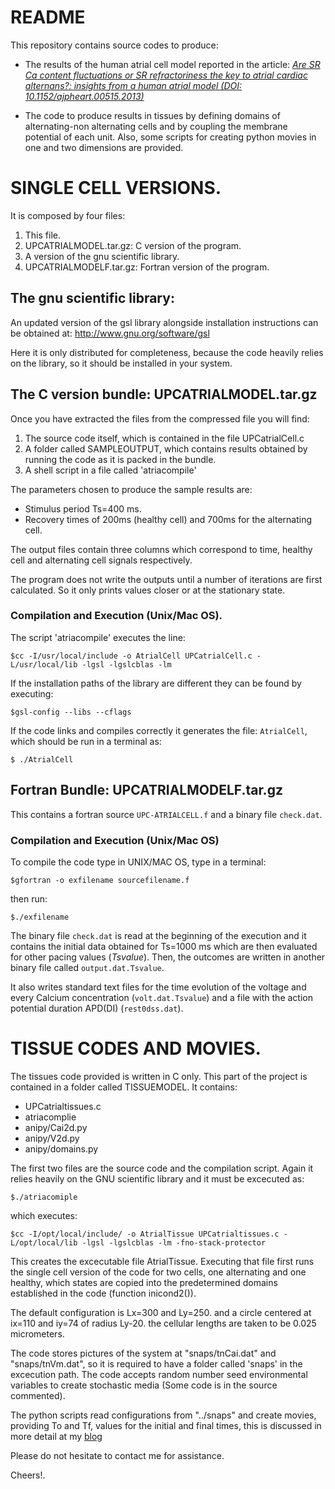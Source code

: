 
# README
This repository contains source codes to produce:
  * The results of the human atrial
cell model
reported in the article:
[*Are SR Ca content fluctuations or SR refractoriness the key to atrial cardiac
alternans?: insights from a human atrial model (DOI:
10.1152/ajpheart.00515.2013)*](http://ajpheart.physiology.org/content/306/11/H1540.long)

  * The code to produce results in tissues by defining domains of alternating-non alternating cells and by coupling the membrane potential of each unit. Also, some scripts
  for creating python movies in one and two dimensions are provided.

# SINGLE CELL VERSIONS.

It is composed by four files:

1. This file.
2. UPCATRIALMODEL.tar.gz: C version of the program.
3. A version of the gnu scientific library.
4. UPCATRIALMODELF.tar.gz: Fortran version of the program.

## The gnu scientific library:

An updated version of the  gsl library alongside installation instructions can
be obtained
at: http://www.gnu.org/software/gsl

Here it is only distributed for completeness, because the code heavily relies on
the library, so it should be installed in your system.

## The C version bundle: UPCATRIALMODEL.tar.gz

Once you have extracted the files from the compressed file you will find:

1. The source code itself, which is contained in the file UPCatrialCell.c
1. A folder called SAMPLEOUTPUT, which contains results obtained by running the
code as it is packed in the bundle.
1. A shell script in a file called 'atriacompile'

The parameters chosen to produce the sample results are:

* Stimulus period Ts=400 ms.
* Recovery times of 200ms (healthy cell) and 700ms for the alternating cell.

The output files contain  three columns which correspond to time, healthy
cell and
alternating cell signals respectively.

The program does not write the outputs until a number of iterations are first
calculated. So it only prints
values closer or at the stationary state.

### Compilation and Execution (Unix/Mac OS).

The script 'atriacompile' executes the line:

`$cc -I/usr/local/include -o AtrialCell UPCatrialCell.c -L/usr/local/lib -lgsl
-lgslcblas -lm`

If the installation paths of the library are different they can be found by
executing:

`$gsl-config --libs --cflags`

If the code links and compiles correctly it generates the file:  `AtrialCell`,
which should
be run in a terminal as:

`$ ./AtrialCell`

## Fortran Bundle: UPCATRIALMODELF.tar.gz

This contains a fortran source `UPC-ATRIALCELL.f` and a binary file `check.dat`.

### Compilation and Execution (Unix/Mac OS)

To compile the code type in UNIX/MAC OS, type in a terminal:

`$gfortran -o exfilename sourcefilename.f`

then run:

`$./exfilename`

The binary file  `check.dat` is read at the beginning of the execution and it
contains the initial data obtained for
Ts=1000 ms which are then evaluated for other pacing values (*Tsvalue*). Then,
the outcomes are written in another binary file called `output.dat.Tsvalue`.

It also writes standard text files for the time evolution of the voltage and
every Calcium concentration
(`volt.dat.Tsvalue`) and a file with the action potential duration APD(DI)
(`rest0dss.dat`).

# TISSUE CODES AND MOVIES.

The tissues code provided is written in C only. This part of the project is contained
in a folder called TISSUEMODEL.
It contains:

  *  UPCatrialtissues.c
  *  atriacomplie
  *  anipy/Cai2d.py
  *  anipy/V2d.py
  *  anipy/domains.py

The first two files are the source code and the compilation script. Again it relies
heavily on the GNU scientific library and it must be excecuted as:

 `$./atriacomiple`

 which executes:

  `$cc -I/opt/local/include/ -o AtrialTissue UPCatrialtissues.c -L/opt/local/lib -lgsl -lgslcblas -lm -fno-stack-protector`

This creates the excecutable file AtrialTissue. Executing that file first runs the
single cell version of the code for two cells, one alternating and one healthy, which states
are copied into the predetermined domains established in the code (function inicond2()).

The default configuration is Lx=300 and Ly=250. and a circle centered at ix=110 and iy=74
of radius Ly-20. the cellular lengths are taken to be 0.025 micrometers.

The code stores pictures of the system  at "snaps/tnCai.dat" and "snaps/tnVm.dat", so
it is required to have a folder called 'snaps' in the excecution path. The code accepts
random number seed environmental variables to create stochastic media (Some code is in
    the source commented).

  The python scripts read configurations from "../snaps" and create movies, providing
  To and Tf, values for the initial and final times, this is discussed in more detail
  at my [blog](http://calugo.github.io)

Please do not hesitate to contact me for assistance.

Cheers!.

